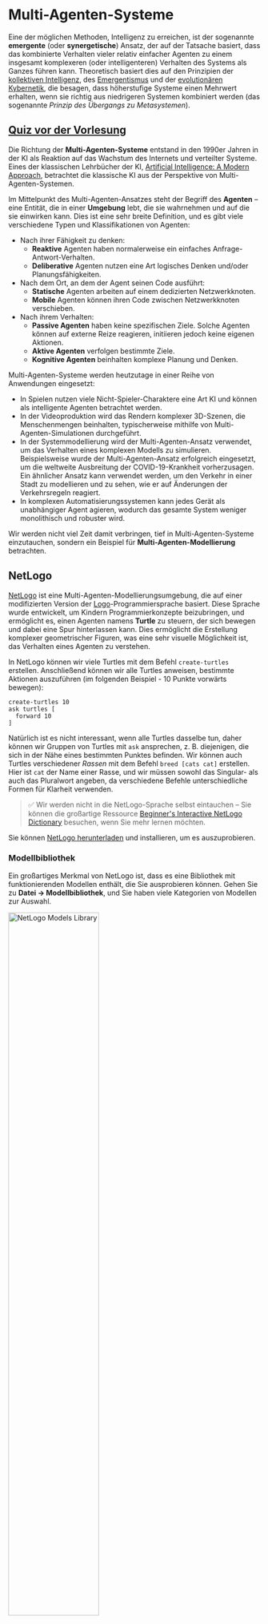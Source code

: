 <!--
CO_OP_TRANSLATOR_METADATA:
{
  "original_hash": "1ddf651d7681b4449f9d09ea3b17911e",
  "translation_date": "2025-08-24T09:38:09+00:00",
  "source_file": "lessons/6-Other/23-MultiagentSystems/README.md",
  "language_code": "de"
}
-->
# Multi-Agenten-Systeme

Eine der möglichen Methoden, Intelligenz zu erreichen, ist der sogenannte **emergente** (oder **synergetische**) Ansatz, der auf der Tatsache basiert, dass das kombinierte Verhalten vieler relativ einfacher Agenten zu einem insgesamt komplexeren (oder intelligenteren) Verhalten des Systems als Ganzes führen kann. Theoretisch basiert dies auf den Prinzipien der [kollektiven Intelligenz](https://en.wikipedia.org/wiki/Collective_intelligence), des [Emergentismus](https://en.wikipedia.org/wiki/Global_brain) und der [evolutionären Kybernetik](https://en.wikipedia.org/wiki/Global_brain), die besagen, dass höherstufige Systeme einen Mehrwert erhalten, wenn sie richtig aus niedrigeren Systemen kombiniert werden (das sogenannte *Prinzip des Übergangs zu Metasystemen*).

## [Quiz vor der Vorlesung](https://ff-quizzes.netlify.app/en/ai/quiz/45)

Die Richtung der **Multi-Agenten-Systeme** entstand in den 1990er Jahren in der KI als Reaktion auf das Wachstum des Internets und verteilter Systeme. Eines der klassischen Lehrbücher der KI, [Artificial Intelligence: A Modern Approach](https://en.wikipedia.org/wiki/Artificial_Intelligence:_A_Modern_Approach), betrachtet die klassische KI aus der Perspektive von Multi-Agenten-Systemen.

Im Mittelpunkt des Multi-Agenten-Ansatzes steht der Begriff des **Agenten** – eine Entität, die in einer **Umgebung** lebt, die sie wahrnehmen und auf die sie einwirken kann. Dies ist eine sehr breite Definition, und es gibt viele verschiedene Typen und Klassifikationen von Agenten:

* Nach ihrer Fähigkeit zu denken:
   - **Reaktive** Agenten haben normalerweise ein einfaches Anfrage-Antwort-Verhalten.
   - **Deliberative** Agenten nutzen eine Art logisches Denken und/oder Planungsfähigkeiten.
* Nach dem Ort, an dem der Agent seinen Code ausführt:
   - **Statische** Agenten arbeiten auf einem dedizierten Netzwerkknoten.
   - **Mobile** Agenten können ihren Code zwischen Netzwerkknoten verschieben.
* Nach ihrem Verhalten:
   - **Passive Agenten** haben keine spezifischen Ziele. Solche Agenten können auf externe Reize reagieren, initiieren jedoch keine eigenen Aktionen.
   - **Aktive Agenten** verfolgen bestimmte Ziele.
   - **Kognitive Agenten** beinhalten komplexe Planung und Denken.

Multi-Agenten-Systeme werden heutzutage in einer Reihe von Anwendungen eingesetzt:

* In Spielen nutzen viele Nicht-Spieler-Charaktere eine Art KI und können als intelligente Agenten betrachtet werden.
* In der Videoproduktion wird das Rendern komplexer 3D-Szenen, die Menschenmengen beinhalten, typischerweise mithilfe von Multi-Agenten-Simulationen durchgeführt.
* In der Systemmodellierung wird der Multi-Agenten-Ansatz verwendet, um das Verhalten eines komplexen Modells zu simulieren. Beispielsweise wurde der Multi-Agenten-Ansatz erfolgreich eingesetzt, um die weltweite Ausbreitung der COVID-19-Krankheit vorherzusagen. Ein ähnlicher Ansatz kann verwendet werden, um den Verkehr in einer Stadt zu modellieren und zu sehen, wie er auf Änderungen der Verkehrsregeln reagiert.
* In komplexen Automatisierungssystemen kann jedes Gerät als unabhängiger Agent agieren, wodurch das gesamte System weniger monolithisch und robuster wird.

Wir werden nicht viel Zeit damit verbringen, tief in Multi-Agenten-Systeme einzutauchen, sondern ein Beispiel für **Multi-Agenten-Modellierung** betrachten.

## NetLogo

[NetLogo](https://ccl.northwestern.edu/netlogo/) ist eine Multi-Agenten-Modellierungsumgebung, die auf einer modifizierten Version der [Logo](https://en.wikipedia.org/wiki/Logo_(programming_language))-Programmiersprache basiert. Diese Sprache wurde entwickelt, um Kindern Programmierkonzepte beizubringen, und ermöglicht es, einen Agenten namens **Turtle** zu steuern, der sich bewegen und dabei eine Spur hinterlassen kann. Dies ermöglicht die Erstellung komplexer geometrischer Figuren, was eine sehr visuelle Möglichkeit ist, das Verhalten eines Agenten zu verstehen.

In NetLogo können wir viele Turtles mit dem Befehl `create-turtles` erstellen. Anschließend können wir alle Turtles anweisen, bestimmte Aktionen auszuführen (im folgenden Beispiel - 10 Punkte vorwärts bewegen):

```
create-turtles 10
ask turtles [
  forward 10
]
```

Natürlich ist es nicht interessant, wenn alle Turtles dasselbe tun, daher können wir Gruppen von Turtles mit `ask` ansprechen, z. B. diejenigen, die sich in der Nähe eines bestimmten Punktes befinden. Wir können auch Turtles verschiedener *Rassen* mit dem Befehl `breed [cats cat]` erstellen. Hier ist `cat` der Name einer Rasse, und wir müssen sowohl das Singular- als auch das Pluralwort angeben, da verschiedene Befehle unterschiedliche Formen für Klarheit verwenden.

> ✅ Wir werden nicht in die NetLogo-Sprache selbst eintauchen – Sie können die großartige Ressource [Beginner's Interactive NetLogo Dictionary](https://ccl.northwestern.edu/netlogo/bind/) besuchen, wenn Sie mehr lernen möchten.

Sie können [NetLogo herunterladen](https://ccl.northwestern.edu/netlogo/download.shtml) und installieren, um es auszuprobieren.

### Modellbibliothek

Ein großartiges Merkmal von NetLogo ist, dass es eine Bibliothek mit funktionierenden Modellen enthält, die Sie ausprobieren können. Gehen Sie zu **Datei → Modellbibliothek**, und Sie haben viele Kategorien von Modellen zur Auswahl.

<img alt="NetLogo Models Library" src="images/NetLogo-ModelLib.png" width="60%"/>

> Ein Screenshot der Modellbibliothek von Dmitry Soshnikov

Sie können eines der Modelle öffnen, zum Beispiel **Biologie → Flocking**.

### Hauptprinzipien

Nach dem Öffnen des Modells gelangen Sie zum Hauptbildschirm von NetLogo. Hier ist ein Beispielmodell, das die Population von Wölfen und Schafen beschreibt, basierend auf begrenzten Ressourcen (Gras).

![NetLogo Main Screen](../../../../../lessons/6-Other/23-MultiagentSystems/images/NetLogo-Main.png)

> Screenshot von Dmitry Soshnikov

Auf diesem Bildschirm sehen Sie:

* Den **Interface**-Bereich, der Folgendes enthält:
  - Das Hauptfeld, auf dem alle Agenten leben
  - Verschiedene Steuerungen: Schaltflächen, Schieberegler usw.
  - Diagramme, die Sie verwenden können, um Parameter der Simulation anzuzeigen
* Den **Code**-Tab, der den Editor enthält, in dem Sie NetLogo-Programme schreiben können

In den meisten Fällen enthält die Benutzeroberfläche eine **Setup**-Schaltfläche, die den Simulationszustand initialisiert, und eine **Go**-Schaltfläche, die die Ausführung startet. Diese werden von entsprechenden Handlern im Code gesteuert, die wie folgt aussehen:

```
to go [
...
]
```

Die Welt von NetLogo besteht aus den folgenden Objekten:

* **Agenten** (Turtles), die sich über das Feld bewegen und etwas tun können. Sie steuern Agenten mit der Syntax `ask turtles [...]`, und der Code in den Klammern wird von allen Agenten im *Turtle-Modus* ausgeführt.
* **Patches** sind quadratische Bereiche des Feldes, auf denen Agenten leben. Sie können auf alle Agenten auf demselben Patch verweisen oder die Farben und einige andere Eigenschaften des Patches ändern. Sie können auch `ask patches` verwenden, um etwas zu tun.
* **Observer** ist ein einzigartiger Agent, der die Welt kontrolliert. Alle Button-Handler werden im *Observer-Modus* ausgeführt.

> ✅ Die Schönheit einer Multi-Agenten-Umgebung liegt darin, dass der Code, der im Turtle-Modus oder im Patch-Modus ausgeführt wird, gleichzeitig von allen Agenten parallel ausgeführt wird. Indem Sie also wenig Code schreiben und das Verhalten eines einzelnen Agenten programmieren, können Sie ein komplexes Verhalten des gesamten Simulationssystems erzeugen.

### Flocking

Als Beispiel für Multi-Agenten-Verhalten betrachten wir **[Flocking](https://en.wikipedia.org/wiki/Flocking_(behavior))**. Flocking ist ein komplexes Muster, das dem Flug von Vogelschwärmen sehr ähnlich ist. Wenn man sie fliegen sieht, könnte man denken, dass sie einer Art kollektivem Algorithmus folgen oder eine Form von *kollektiver Intelligenz* besitzen. Dieses komplexe Verhalten entsteht jedoch, wenn jeder einzelne Agent (in diesem Fall ein *Vogel*) nur einige andere Agenten in kurzer Entfernung beobachtet und drei einfache Regeln befolgt:

* **Ausrichtung** – es steuert in Richtung der durchschnittlichen Flugrichtung benachbarter Agenten.
* **Kohäsion** – es versucht, sich in Richtung der durchschnittlichen Position der Nachbarn zu bewegen (*langreichweite Anziehung*).
* **Trennung** – wenn es anderen Vögeln zu nahe kommt, versucht es, sich zu entfernen (*kurzreichweite Abstoßung*).

Sie können das Flocking-Beispiel ausführen und das Verhalten beobachten. Sie können auch Parameter anpassen, wie z. B. den *Grad der Trennung* oder die *Sichtweite*, die definiert, wie weit jeder Vogel sehen kann. Beachten Sie, dass alle Vögel blind werden und das Flocking stoppt, wenn Sie die Sichtweite auf 0 reduzieren. Wenn Sie die Trennung auf 0 reduzieren, sammeln sich alle Vögel in einer geraden Linie.

> ✅ Wechseln Sie zum **Code**-Tab und sehen Sie, wo die drei Regeln des Flockings (Ausrichtung, Kohäsion und Trennung) im Code implementiert sind. Beachten Sie, wie wir uns nur auf die Agenten beziehen, die in Sichtweite sind.

### Weitere Modelle zum Ausprobieren

Es gibt einige weitere interessante Modelle, die Sie ausprobieren können:

* **Kunst → Feuerwerk** zeigt, wie ein Feuerwerk als kollektives Verhalten einzelner Feuerströme betrachtet werden kann.
* **Sozialwissenschaften → Verkehr Basic** und **Sozialwissenschaften → Verkehr Grid** zeigen das Modell des Stadtverkehrs in 1D und 2D-Gitter mit oder ohne Ampeln. Jedes Auto in der Simulation folgt den folgenden Regeln:
   - Wenn der Raum vor ihm leer ist – beschleunigen (bis zu einer bestimmten Maximalgeschwindigkeit).
   - Wenn es ein Hindernis vor sich sieht – bremsen (und Sie können anpassen, wie weit ein Fahrer sehen kann).
* **Sozialwissenschaften → Party** zeigt, wie sich Menschen während einer Cocktailparty gruppieren. Sie können die Kombination von Parametern finden, die zu einer schnelleren Steigerung der Gruppenfreude führt.

Wie Sie aus diesen Beispielen sehen können, können Multi-Agenten-Simulationen eine nützliche Möglichkeit sein, das Verhalten eines komplexen Systems zu verstehen, das aus Individuen besteht, die derselben oder ähnlichen Logik folgen. Es kann auch verwendet werden, um virtuelle Agenten wie [NPCs](https://en.wikipedia.org/wiki/NPC) in Computerspielen oder Agenten in 3D-animierten Welten zu steuern.

## Deliberative Agenten

Die oben beschriebenen Agenten sind sehr einfach und reagieren auf Änderungen in der Umgebung mithilfe einer Art Algorithmus. Als solche sind sie **reaktive Agenten**. Manchmal können Agenten jedoch denken und ihre Aktionen planen, in diesem Fall werden sie als **deliberative** bezeichnet.

Ein typisches Beispiel wäre ein persönlicher Agent, der von einem Menschen die Anweisung erhält, eine Urlaubsreise zu buchen. Angenommen, es gibt viele Agenten im Internet, die ihm helfen können. Er sollte dann andere Agenten kontaktieren, um herauszufinden, welche Flüge verfügbar sind, wie hoch die Hotelpreise für verschiedene Daten sind, und versuchen, den besten Preis auszuhandeln. Wenn der Urlaubsplan abgeschlossen und vom Besitzer bestätigt ist, kann er mit der Buchung fortfahren.

Um dies zu tun, müssen Agenten **kommunizieren**. Für eine erfolgreiche Kommunikation benötigen sie:

* Einige **Standardsprachen zum Austausch von Wissen**, wie [Knowledge Interchange Format](https://en.wikipedia.org/wiki/Knowledge_Interchange_Format) (KIF) und [Knowledge Query and Manipulation Language](https://en.wikipedia.org/wiki/Knowledge_Query_and_Manipulation_Language) (KQML). Diese Sprachen basieren auf der [Sprechakttheorie](https://en.wikipedia.org/wiki/Speech_act).
* Diese Sprachen sollten auch einige **Protokolle für Verhandlungen** enthalten, basierend auf verschiedenen **Auktionstypen**.
* Eine **gemeinsame Ontologie**, damit sie sich auf dieselben Konzepte beziehen und deren Semantik kennen.
* Eine Möglichkeit, herauszufinden, was verschiedene Agenten tun können, ebenfalls basierend auf einer Art Ontologie.

Deliberative Agenten sind viel komplexer als reaktive, da sie nicht nur auf Änderungen in der Umgebung reagieren, sondern auch Aktionen initiieren können. Eine der vorgeschlagenen Architekturen für deliberative Agenten ist der sogenannte Belief-Desire-Intention (BDI)-Agent:

* **Beliefs** bilden eine Wissensbasis über die Umgebung eines Agenten. Sie können als Wissensdatenbank oder Regelwerk strukturiert sein, das ein Agent auf eine bestimmte Situation in der Umgebung anwenden kann.
* **Desires** definieren, was ein Agent tun möchte, d. h. seine Ziele. Zum Beispiel ist das Ziel des persönlichen Assistenten-Agenten oben, eine Reise zu buchen, und das Ziel eines Hotel-Agenten ist es, den Gewinn zu maximieren.
* **Intentions** sind spezifische Aktionen, die ein Agent plant, um seine Ziele zu erreichen. Aktionen ändern typischerweise die Umgebung und führen zu Kommunikation mit anderen Agenten.

Es gibt einige Plattformen, die für den Aufbau von Multi-Agenten-Systemen verfügbar sind, wie [JADE](https://jade.tilab.com/). [Dieses Papier](https://arxiv.org/ftp/arxiv/papers/2007/2007.08961.pdf) enthält eine Übersicht über Multi-Agenten-Plattformen sowie eine kurze Geschichte der Multi-Agenten-Systeme und ihrer verschiedenen Anwendungsszenarien.

## Fazit

Multi-Agenten-Systeme können sehr unterschiedliche Formen annehmen und in vielen verschiedenen Anwendungen eingesetzt werden. 
Sie konzentrieren sich alle auf das einfachere Verhalten eines einzelnen Agenten und erreichen ein komplexeres Verhalten des Gesamtsystems durch den **synergetischen Effekt**.

## 🚀 Herausforderung

Übertragen Sie diese Lektion in die reale Welt und versuchen Sie, ein Multi-Agenten-System zu konzeptualisieren, das ein Problem lösen kann. Was müsste ein Multi-Agenten-System beispielsweise tun, um eine Schulbusroute zu optimieren? Wie könnte es in einer Bäckerei funktionieren?

## [Quiz nach der Vorlesung](https://ff-quizzes.netlify.app/en/ai/quiz/46)

## Überprüfung & Selbststudium

Überprüfen Sie die Verwendung dieses Systemtyps in der Industrie. Wählen Sie einen Bereich wie die Fertigung oder die Videospielindustrie und entdecken Sie, wie Multi-Agenten-Systeme verwendet werden können, um einzigartige Probleme zu lösen.

## [NetLogo Aufgabe](assignment.md)

**Haftungsausschluss**:  
Dieses Dokument wurde mit dem KI-Übersetzungsdienst [Co-op Translator](https://github.com/Azure/co-op-translator) übersetzt. Obwohl wir uns um Genauigkeit bemühen, beachten Sie bitte, dass automatisierte Übersetzungen Fehler oder Ungenauigkeiten enthalten können. Das Originaldokument in seiner ursprünglichen Sprache sollte als maßgebliche Quelle betrachtet werden. Für kritische Informationen wird eine professionelle menschliche Übersetzung empfohlen. Wir übernehmen keine Haftung für Missverständnisse oder Fehlinterpretationen, die sich aus der Nutzung dieser Übersetzung ergeben.